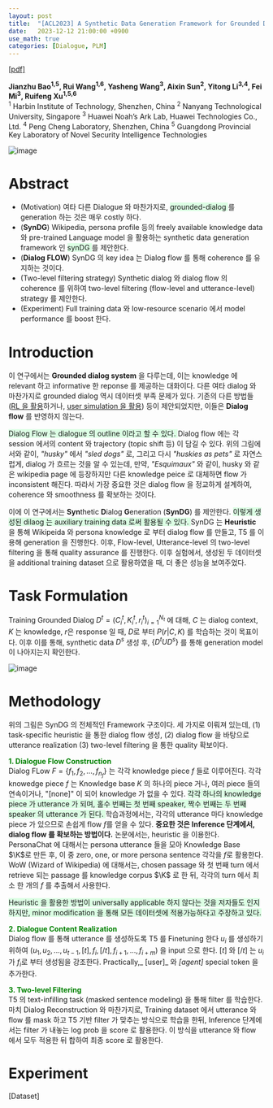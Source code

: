 ```yaml
---
layout: post
title:  "[ACL2023] A Synthetic Data Generation Framework for Grounded Dialogues"
date:   2023-12-12 21:00:00 +0900
use_math: true
categories: [Dialogue, PLM]
---
```


[[pdf]](https://aclanthology.org/2023.acl-long.608v2.pdf) &emsp;

**Jianzhu Bao<sup>1,5</sup>, Rui Wang<sup>1,6</sup>, Yasheng Wang<sup>3</sup>, Aixin Sun<sup>2</sup>, Yitong Li<sup>3,4</sup>, Fei Mi<sup>3</sup>, Ruifeng Xu<sup>1,5,6</sup>**
<br><sup>1</sup> Harbin Institute of Technology, Shenzhen, China <sup>2</sup> Nanyang Technological University, Singapore <sup>3</sup> Huawei Noah’s Ark Lab, Huawei Technologies Co., Ltd. <sup>4</sup> Peng Cheng Laboratory, Shenzhen, China <sup>5</sup> Guangdong Provincial Key Laboratory of Novel Security Intelligence Technologies
 &emsp;

![image](https://github.com/yong1-kim/yong1-kim.github.io/assets/42200027/478020be-925e-4d43-bcc9-d032a09fc3e3)

# Abstract
- (Motivation) 여타 다른 Dialogue 와 마찬가지로, <span style='background-color: #dcffe4'> grounded-dialog </span>를 generation 하는 것은 매우 costly 하다.
- (**SynDG**) Wikipedia, persona profile 등의 freely available knowledge data 와 pre-trained Language model 을 활용하는 synthetic data generation framework 인 <span style='background-color: #dcffe4'> synDG </span>를 제안한다.
- (**Dialog FLOW**) SynDG 의 key idea 는 Dialog flow 를 통해 coherence 를 유지하는 것이다.
- (Two-level filtering strategy) Synthetic dialog 와 dialog flow 의 coherence 를 위하여 two-level filtering (flow-level and utterance-level) strategy 를 제안한다.
- (Experiment) Full training data 와 low-resource scenario 에서 model performance 를 boost 한다.

# Introduction
이 연구에서는 **Grounded dialog system** 을 다루는데, 이는 knowledge 에 relevant 하고 informative 한 reponse 를 제공하는 대화이다. 
다른 여타 dialog 와 마찬가지로 grounded dialog 역시 데이터셋 부족 문제가 있다.
기존의 다른 방법들 ([RL 을 활용](https://aclanthology.org/2022.sigdial-1.3/)하거나, [user simulation 을 활용](https://aclanthology.org/2022.sigdial-1.21/)) 등이 제안되었지만, 이들은 **Dialog flow** 를 반영하지 않는다.

<span style='background-color: #dcffe4'> Dialog Flow 는 dialogue 의 outline 이라고 할 수 있다. </span> 
Dialog flow 에는 각 session 에서의 content 와 trajectory (topic shift 등) 이 담길 수 있다.
위의 그림에서와 같이, _"husky"_ 에서 _"sled dogs"_ 로, 그리고 다시 _"huskies as pets"_ 로 자연스럽게, dialog 가 흐르는 것을 알 수 있는데, 만약, _"Esquimaux"_ 와 같이, husky 와 같은 wikipedia page 에 등장하지만 다른 knowledge peice 로 대체하면 flow 가 inconsistent 해진다. 
따라서 가장 중요한 것은 dialog flow 을 정교하게 설계하여, coherence 와 smoothness 를 확보하는 것이다.

이에 이 연구에서는 **Syn**thetic **D**ialog **G**eneration (**SynDG**) 를 제안한다.
<span style='background-color: #dcffe4'> 이렇게 생성된 dilaog 는 auxiliary training data 로써 활용될 수 있다. </span>
SynDG 는 **Heuristic** 을 통해 Wikipeida 와 persona knowledge 로 부터 dialog flow 를 만들고, T5 를 이용해 generation 을 진행한다.
이후, Flow-level, Utterance-level 의 two-level filtering 을 통해 quality assurance 를 진행한다.
이후 실험에서, 생성된 두 데이터셋을 additional training dataset 으로 활용하였을 때, 더 좋은 성능을 보여주었다.

# Task Formulation

Training Grounded Dialog $D^t = (C^t_i,K^t_i,r^t_i )^{N_t}_{i=1}$ 에 대해, $C$ 는 dialog context, $K$ 는 knowledge, $r$은 response 일 때, $D$로 부터 $P(r|C,K)$ 를 학습하는 것이 목표이다. 
이후 이를 통해, synthetic data $D^s$ 생성 후, $\{D^t U D^s \}$ 를 통해 generation model 이 나아지는지 확인한다.

![image](https://github.com/yong1-kim/yong1-kim.github.io/assets/42200027/c7fcbe86-08cb-4a00-8da7-4ca413b756cd)

# Methodology
위의 그림은 SynDG 의 전체적인 Framework 구조이다. 
세 가지로 이뤄져 있는데, (1) task-specific heuristic 을 통한 dialog flow 생성, (2) dialog flow 을 바탕으로 utterance realization (3) two-level filtering 을 통한 quality 확보이다.

<span style='color:green;font-weight:bold'> 1. Dialogue Flow Construction </span>
<br>
Dialog FLow $F=\{f_1,f_2,...,f_n_f\}$ 는 각각 knowledge piece $f$ 들로 이루어진다.
각각 knowedge piece $f$ 는 Knowledge base $K$ 의 하나의 piece 거나, 여러 piece 들의 연속이거나, "[none]" 이 되어 knowledge 가 없을 수 있다.
<span style='background-color: #dcffe4'> 각각 하나의 knowledge piece 가 utterance 가 되며, 홀수 번째는 첫 번째 speaker, 짝수 번째는 두 번째 speaker 의 utterance 가 된다. </span>
학습과정에서는, 각각의 utterance 마다 knowledge piece 가 있으므로 손쉽게 flow $f$를 얻을 수 있다.
**중요한 것은 Inference 단계에서, dialog flow 를 확보하는 방법이다.**
논문에서는, heuristic 을 이용한다.
PersonaChat 에 대해서는 persona utterance 들을 모아 Knowledge Base $\K$로 만든 후, 이 중 zero, one, or more persona sentence 각각을 $f$로 활용한다.
WoW (Wizard of Wikipedia) 에 대해서는, chosen passage 와 첫 번째 turn 에서 retrieve 되는 passage 를 knowledge corpus $\K$ 로 한 뒤, 각각의 turn 에서 최소 한 개의 $f$ 를 추출해서 사용한다.

<span style='background-color: #dcffe4'> Heuristic 을 활용한 방법이 universally applicable 하지 않다는 것을 저자들도 인지하지만, minor modification 을 통해 모든 데이터셋에 적용가능하다고 주장하고 있다. </span>

<span style='color:green;font-weight:bold'> 2.  Dialogue Content Realization </span>
<br>
Dialog flow 를 통해 utterance 를 생성하도록 T5 를 Finetuning 한다
$u_i$ 를 생성하기 위하여 $(u_1, u_2, ..., u_{t-1},[t],f_i,[/t],f_{i+1},...,f_{i+m})$ 을 input 으로 한다. $[t]$ 와 $[/t]$ 는 $u_i$ 가 $f_i$로 부터 생성됨을 강조한다.
Practically,_ [user]_ 와 _[agent]_ special token 을 추가한다.


<span style='color:green;font-weight:bold'> 3. Two-level Filtering </span>
<br>
T5 의 text-infilling task (masked sentence modeling) 을 통해 filter 를 학습한다. 마치 Dialog Reconstruction 와 마찬가지로, Training dataset 에서 utterance 와 flow 를 mask 하고 T5 기반 filter 가 맞추는 방식으로 학습을 한뒤, Inference 단계에서는 filter 가 내놓는 log prob 을 score 로 활용한다.
이 방식을 utterance 와 flow 에서 모두 적용한 뒤 합하여 최종 score 로 활용한다.

# Experiment
[Dataset]


